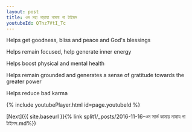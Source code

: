 ```yaml
---
layout: post
title: ওম মহা নাড়ায়া নামায গা টাইমস
youtubeId: QTnz7VtI_Tc
---
```

 
 
Helps get goodness, bliss and peace and God's blessings
 
Helps remain focused, help generate inner energy 
 
Helps boost physical and mental health 
 
Helps remain grounded and generates a sense of gratitude towards the greater power 
 
Helps reduce bad karma
 
 
 
 


{% include youtubePlayer.html id=page.youtubeId %}
 
[Next]({{ site.baseurl }}{% link  split1/_posts/2016-11-16-ওম সার্ভ কামায় নামায গা টাইমস.md%})
 
